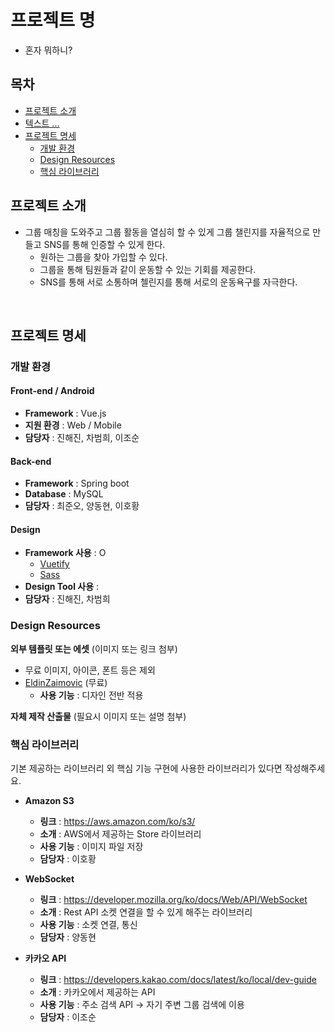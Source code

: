 # 프로젝트 명
- 혼자 뭐하니?
## 목차

- [프로젝트 소개](#프로젝트-소개)
- [텍스트 ... ](#프로젝트-소개)
- [프로젝트 명세](#프로젝트-명세)
  - [개발 환경](#개발-환경)
  - [Design Resources](#design-resources)
  - [핵심 라이브러리](#핵심-라이브러리)
    <br>

## 프로젝트 소개

- 그룹 매칭을 도와주고 그룹 활동을 열심히 할 수 있게 그룹 챌린지를 자율적으로 만들고 SNS를 통해 인증할 수 있게 한다.
  - 원하는 그룹을 찾아 가입할 수 있다.
  - 그룹을 통해 팀원들과 같이 운동할 수 있는 기회를 제공한다.
  - SNS를 통해 서로 소통하며 첼린지를 통해 서로의 운동욕구를 자극한다.
<br>

## 프로젝트 명세

### 개발 환경

#### Front-end / Android

- **Framework** : Vue.js 
- **지원 환경** : Web / Mobile 
- **담당자** : 진해진, 차범희, 이조순
  <br>

#### Back-end

- **Framework** : Spring boot 
- **Database** : MySQL 
- **담당자** : 최준오, 양동현, 이호황
  <br>

#### Design

- **Framework 사용** : O 
  - [Vuetify](https://vuetifyjs.com/)
  - [Sass](https://sass-lang.com/)
- **Design Tool 사용** : 
- **담당자** : 진해진, 차범희
  <br>

### Design Resources

**외부 템플릿 또는 에셋** (이미지 또는 링크 첨부)

- 무료 이미지, 아이콘, 폰트 등은 제외
- [EldinZaimovic](https://eldin.space/) (무료)
  - **사용 기능** : 디자인 전반 적용
    <br>

**자체 제작 산출물** (필요시 이미지 또는 설명 첨부)


### 핵심 라이브러리

기본 제공하는 라이브러리 외 핵심 기능 구현에 사용한 라이브러리가 있다면 작성해주세요.  
- **Amazon S3**

  - **링크** : https://aws.amazon.com/ko/s3/
  - **소개** : AWS에서 제공하는 Store 라이브러리
  - **사용 기능** : 이미지 파일 저장 
  - **담당자** : 이호황

- **WebSocket**

  - **링크** : https://developer.mozilla.org/ko/docs/Web/API/WebSocket
  - **소개** : Rest API 소켓 연결을 할 수 있게 해주는 라이브러리
  - **사용 기능** : 소켓 연결, 통신
  - **담당자** : 양동현

- **카카오 API**

  - **링크** : https://developers.kakao.com/docs/latest/ko/local/dev-guide
  - **소개** : 카카오에서 제공하는 API
  - **사용 기능** : 주소 검색 API -> 자기 주변 그룹 검색에 이용
  - **담당자** : 이조순

